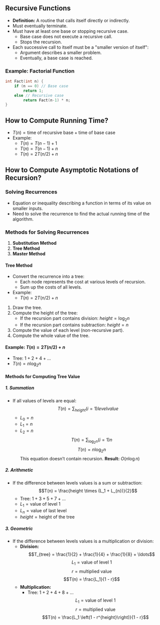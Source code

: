 ## Recursive Functions

- **Definition:** A routine that calls itself directly or indirectly.
- Must eventually terminate.
- Must have at least one base or stopping recursive case.
  - Base case does not execute a recursive call.
  - Stops the recursion.
- Each successive call to itself must be a "smaller version of itself":
  - Argument describes a smaller problem.
  - Eventually, a base case is reached.
### Example: Factorial Function

```cpp
int Fact(int n) {
    if (n == 0) // Base case
        return 1;
    else // Recursive case
        return Fact(n-1) * n;
}
```
## How to Compute Running Time?
- $T(n) = \text{time of recursive base} + \text{time of base case}$
- Example:
  - $T(n) = T(n-1) + 1$
  - $T(n) = T(n-1) + n$
  - $T(n) = 2T(n/2) + n$
## How to Compute Asymptotic Notations of Recursion?
### Solving Recurrences

- Equation or inequality describing a function in terms of its value on smaller inputs.
- Need to solve the recurrence to find the actual running time of the algorithm.
### Methods for Solving Recurrences
1. **Substitution Method**
2. **Tree Method**
3. **Master Method**

#### Tree Method
- Convert the recurrence into a tree:
  - Each node represents the cost at various levels of recursion.
  - Sum up the costs of all levels.
- Example:
  - $T(n) = 2T(n/2) + n$

1. Draw the tree.
2. Compute the height of the tree:
   - If the recursion part contains division: $height = \log_2 n$
   - If the recursion part contains subtraction: $height = n$
3. Compute the value of each level (non-recursive part).
4. Compute the whole value of the tree.

#### Example: $T(n) = 2T(n/2) + n$
- Tree: $1 + 2 + 4 + ...$
- $T(n) = n \log_2 n$

#### Methods for Computing Tree Value
##### 1. Summation
- If all values of levels are equal:
  $$T(n) = \sum_{height}(i=1)levelvalue$$
  - $L_0 = n$
  - $L_1 = n$
  - $L_2 = n$
  $$T(n) = \sum_{\text{log}_2 n}(i=1)n$$
  $$T(n) = n \log_2 n$$
  This equation doesn’t contain recursion.
  **Result:** $O(n \log n)$

##### 2. Arithmetic
- If the difference between levels values is a sum or subtraction:
  $$T(n) = \frac{height \times (L_1 + L_{n})}{2}$$
  - Tree: $1 + 3 + 5 + 7 + \ldots$
  - $L_1 = \text{value of level } 1$
  - $L_{n} = \text{value of last level}$
  - $height = \text{height of the tree}$
  
##### 3. Geometric
- If the difference between levels values is a multiplication or division:
  - **Division:**
    $$T_{tree} = \frac{1}{2} + \frac{1}{4} + \frac{1}{8} + \ldots$$
    $$L_1 = \text{value of level } 1$$
    $$r = \text{multiplied value}$$
    $$T(n) = \frac{L_1}{1 - r}$$
  - **Multiplication:**
    - Tree: $1 + 2 + 4 + 8 + \ldots$
    $$L_1 = \text{value of level } 1$$
    $$r = \text{multiplied value}$$
    $$T(n) = \frac{L_1 \left(1 - r^{height}\right)}{1 - r}$$
